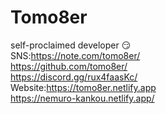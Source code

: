 # Tomo8er
self-proclaimed developer 😏 <br>
SNS:https://note.com/tomo8er/ <br>
    https://github.com/tomo8er/ <br>
    https://discord.gg/rux4faasKc/ <br>
Website:https://tomo8er.netlify.app <br>
        https://nemuro-kankou.netlify.app/